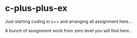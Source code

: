 # c-plus-plus-ex
Just starting coding in c++ and  arranging  all assignment here...

A bunch of assignment work from zero level you will find here..
